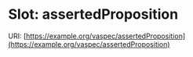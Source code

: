 # Slot: assertedProposition

URI: [https://example.org/vaspec/assertedProposition](https://example.org/vaspec/assertedProposition)